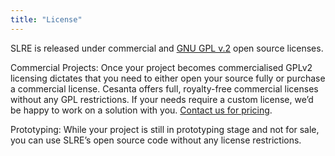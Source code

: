 ```yaml
---
title: "License"
---
```


SLRE is released under commercial and [GNU GPL
v.2](http://www.gnu.org/licenses/old-licenses/gpl-2.0.html) open source
licenses.

Commercial Projects: Once your project becomes commercialised GPLv2 licensing
dictates that you need to either open your source fully or purchase a
commercial license. Cesanta offers full, royalty-free commercial licenses
without any GPL restrictions. If your needs require a custom license, we’d be
happy to work on a solution with you. [Contact us for
pricing](https://www.cesanta.com/contact).

Prototyping: While your project is still in prototyping stage and not for sale,
you can use SLRE’s open source code without any license restrictions. 

